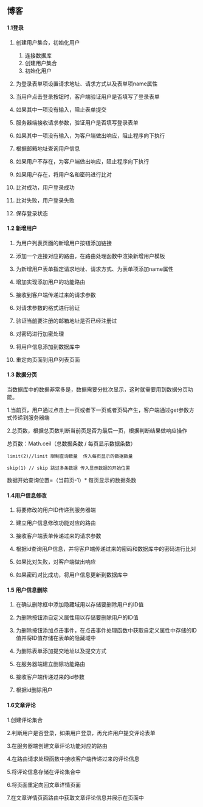 ## 博客

#### 1.1登录

1. 创建用户集合，初始化用户
   1. 连接数据库
   2. 创建用户集合
   3. 初始化用户

2. 为登录表单项设置请求地址、请求方式以及表单项name属性

3. 当用户点击登录按钮时，客户端验证用户是否填写了登录表单

4. 如果其中一项没有输入，阻止表单提交

5. 服务器端接收请求参数，验证用户是否填写登录表单

6. 如果其中一项没有输入，为客户端做出响应，阻止程序向下执行

7. 根据邮箱地址查询用户信息

8. 如果用户不存在，为客户端做出响应，阻止程序向下执行

9. 如果用户存在，将用户名和密码进行比对

10. 比对成功，用户登录成功

11. 比对失败，用户登录失败

12. 保存登录状态

#### **1.2** 新增用户

1. 为用户列表页面的新增用户按钮添加链接

2. 添加一个连接对应的路由，在路由处理函数中渲染新增用户模板
3. 为新增用户表单指定请求地址、请求方式、为表单项添加name属性

4. 增加实现添加用户的功能路由

5. 接收到客户端传递过来的请求参数

6. 对请求参数的格式进行验证

7. 验证当前要注册的邮箱地址是否已经注册过

8. 对密码进行加密处理

9. 将用户信息添加到数据库中

10. 重定向页面到用户列表页面

#### **1.3** **数据分页**

当数据库中的数据非常多是，数据需要分批次显示，这时就需要用到数据分页功能。

1.当前页，用户通过点击上一页或者下一页或者页码产生，客户端通过get参数方式传递到服务器端

2.总页数，根据总页数判断当前页是否为最后一页，根据判断结果做响应操作

总页数：Math.ceil（总数据条数 / 每页显示数据条数）

`limit(2)//limit 限制查询数量  传入每页显示的数据数量`

`skip(1) // skip 跳过多条数据 传入显示数据的开始位置`

数据开始查询位置=（当前页-1）* 每页显示的数据条数

#### 1.4用户信息修改

1. 将要修改的用户ID传递到服务器端

2. 建立用户信息修改功能对应的路由

3. 接收客户端表单传递过来的请求参数 

4. 根据id查询用户信息，并将客户端传递过来的密码和数据库中的密码进行比对

5. 如果比对失败，对客户端做出响应

6. 如果密码对比成功，将用户信息更新到数据库中

#### **1.5** **用户信息删除**

1. 在确认删除框中添加隐藏域用以存储要删除用户的ID值

2. 为删除按钮添自定义属性用以存储要删除用户的ID值

3. 为删除按钮添加点击事件，在点击事件处理函数中获取自定义属性中存储的ID值并将ID值存储在表单的隐藏域中

4. 为删除表单添加提交地址以及提交方式

5. 在服务器端建立删除功能路由

6. 接收客户端传递过来的id参数

7. 根据id删除用户

#### 1.6**文章评论**

1.创建评论集合

2.判断用户是否登录，如果用户登录，再允许用户提交评论表单

3.在服务器端创建文章评论功能对应的路由

4.在路由请求处理函数中接收客户端传递过来的评论信息

5.将评论信息存储在评论集合中

6.将页面重定向回文章详情页面

7.在文章详情页面路由中获取文章评论信息并展示在页面中
